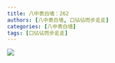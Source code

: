 ```yaml
---
title: 八中表白墙：262
authors: [八中表白墙, 口佔佔而步辵辵]
categories: [八中表白墙]
tags: [口佔佔而步辵辵]
---
```


![](https://img.urlnode.com/file/983eba6750693e33ef613.jpg)
